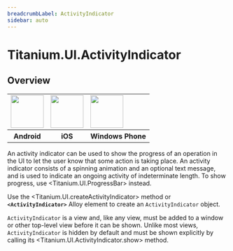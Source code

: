 ```yaml
---
breadcrumbLabel: ActivityIndicator
sidebar: auto
---
```


# Titanium.UI.ActivityIndicator

<ProxySummary/>

## Overview

<table id="platformComparison">
  <tr>
    <td><img src="images/activityindicator/activityindicator_android.png" height="75" /></td>
    <td><img src="images/activityindicator/activityindicator_ios.png" height="75" /></td>
    <td><img src="images/activityindicator/activityindicator_wp.png" height="75" /></td>
  </tr>
  <tr><th>Android</th><th>iOS</th><th>Windows Phone</th></tr>
</table>

An activity indicator can be used to show the progress of an operation in the UI to let the
user know that some action is taking place. An activity indicator consists of a spinning
animation and an optional text message, and is used to indicate an ongoing activity of
indeterminate length. To show progress, use <Titanium.UI.ProgressBar> instead.

Use the <Titanium.UI.createActivityIndicator> method or **`<ActivityIndicator>`** Alloy element to
create an `ActivityIndicator` object.

`ActivityIndicator` is a view and, like any view, must be added to a window or other top-level
view before it can be shown. Unlike most views, `ActivityIndicator` is hidden by
default and must be shown explicitly by calling its <Titanium.UI.ActivityIndicator.show> method.

<ApiDocs/>
